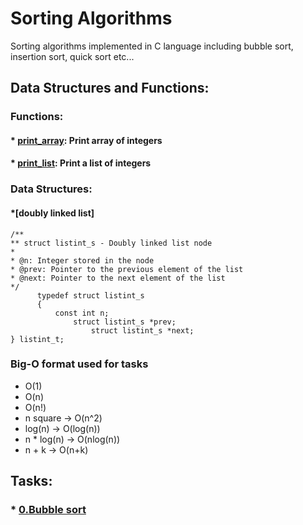 # Sorting Algorithms
Sorting algorithms implemented in C language including bubble sort, insertion sort, quick sort etc...

## Data Structures and Functions:
### Functions:
#### * [print_array](./print_array.c): Print array of integers
#### * [print_list](./print_list.c): Print a list of integers

### Data Structures:
#### *[doubly linked list]

``` c-objdump
/**
** struct listint_s - Doubly linked list node
*
* @n: Integer stored in the node
* @prev: Pointer to the previous element of the list
* @next: Pointer to the next element of the list
*/
      typedef struct listint_s
      {
          const int n;
              struct listint_s *prev;
                  struct listint_s *next;
} listint_t;
```

### Big-O format used for tasks
* O(1)
* O(n)
* O(n!)
* n square -> O(n^2)
* log(n) -> O(log(n))
* n * log(n) -> O(nlog(n))
* n + k -> O(n+k)

## Tasks:
### * [0.Bubble sort](./0-bubble_sort.c)
